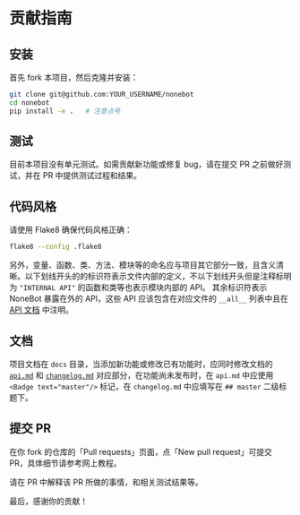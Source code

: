 # 贡献指南

## 安装

首先 fork 本项目，然后克隆并安装：

```bash
git clone git@github.com:YOUR_USERNAME/nonebot
cd nonebot
pip install -e .   # 注意点号
```

## 测试

目前本项目没有单元测试。如需贡献新功能或修复 bug，请在提交 PR 之前做好测试，并在 PR 中提供测试过程和结果。

## 代码风格

请使用 Flake8 确保代码风格正确：

```bash
flake8 --config .flake8
```

另外，变量、函数、类、方法、模块等的命名应与项目其它部分一致，且含义清晰。以下划线开头的的标识符表示文件内部的定义，不以下划线开头但是注释标明为 `"INTERNAL API"` 的函数和类等也表示模块内部的 API。
其余标识符表示 NoneBot 暴露在外的 API，这些 API 应该包含在对应文件的 `__all__` 列表中且在 [API 文档](api.md) 中注明。

## 文档

项目文档在 `docs` 目录，当添加新功能或修改已有功能时，应同时修改文档的 [`api.md`](api.md) 和 [`changelog.md`](changelog.md) 对应部分，在功能尚未发布时，在 `api.md` 中应使用 `<Badge text="master"/>` 标记，在 `changelog.md` 中应填写在 `## master` 二级标题下。

## 提交 PR

在你 fork 的仓库的「Pull requests」页面，点「New pull request」可提交 PR，具体细节请参考网上教程。

请在 PR 中解释该 PR 所做的事情，和相关测试结果等。

最后，感谢你的贡献！
